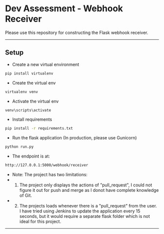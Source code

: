 # Dev Assessment - Webhook Receiver

Please use this repository for constructing the Flask webhook receiver.

*******************

## Setup

* Create a new virtual environment

```bash
pip install virtualenv
```

* Create the virtual env

```bash
virtualenv venv
```

* Activate the virtual env

```bash
venv\scripts\activate
```

* Install requirements

```bash
pip install -r requirements.txt
```

* Run the flask application (In production, please use Gunicorn)

```bash
python run.py
```

* The endpoint is at:

```bash
http://127.0.0.1:5000/webhook/receiver
```

* Note: The project has two limitations:
* 1. The project only displays the actions of "pull_request", I could not figure it out for push and merge as I donot have complete knowledge of Git.
* 2. The projects loads whenever there is a "pull_request" from the user. I have tried using Jenkins to update the application every 15 seconds, but it would require a separate flask folder which is not ideal for this project.

*******************

